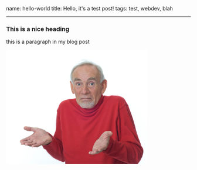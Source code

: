 
name: hello-world
title: Hello, it's a test post!
tags: test, webdev, blah

---

### This is a nice heading

this is a paragraph in my blog post

![red shirt shrug meme](./red-shirt-shrug.jpg)

